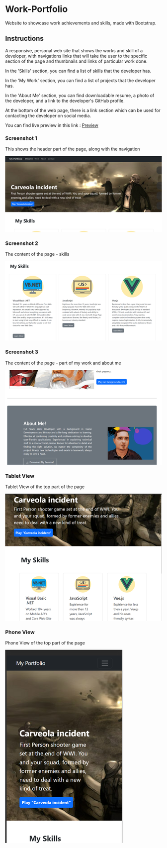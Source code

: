 # Work-Portfolio
Website to showcase work achievements and skills, made with Bootstrap.


## Instructions

A responsive, personal web site that shows the works and skill of a developer, with navigations links that will take the user to the specific section of the page and thumbnails and links of particular work done. 

In the 'Skills' section, you can find a list of skills that the developer has.

In the 'My Work' section, you can find a list of projects that the developer has.

In the 'About Me' section, you can find downloadable resume, a photo of the developer, and a link to the developer's GitHub profile.

At the bottom of the web page, there is a link section which can be used for contacting the developer on social media.


You can find live preview in this link : [Preview](https://joekrstevskigj.github.io/Work-Portfolio-Bootstrap/)

### Screenshot 1 ###
This shows the header part of the page, along with the navigation

![Screenshot 1](./assets/images/read-me-images/top-part-screen-shot.png)


### Screenshot 2 ###
The content of the page - skills

![Screenshot 2](./assets/images/read-me-images/my-skills-screenshot.png)

### Screenshot 3 ###
The content of the page - part of my work and about me

![Screenshot 2](./assets/images/read-me-images/about-me-and-work.png)

### Tablet View ###
Tablet View of the top part of the page

![Tablet View 1](./assets/images/read-me-images/tablet-view-1.png)


### Phone View ###
Phone View of the top part of the page

![Phone View 21](./assets/images/read-me-images/phone-view.png)
